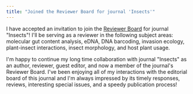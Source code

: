 ```yaml
---
title: "Joined the Reviewer Board for journal 'Insects'"
---
```


I have accepted an invitation to join the [Reviewer Board](https://www.mdpi.com/journal/insects/submission_reviewers) for journal "Insects"! I'll be serving as a reviewer in the following subject areas: molecular gut content analysis, eDNA, DNA barcoding, invasion ecology, plant-insect interactions, insect morphology, and host plant usage. <!--more--> 

I'm happy to continue my long time collaboration with journal "Insects" as an author, reviewer, guest editor, and now a member of the journal's Reviewer Board. I've been enjoying all of my interactions with the editorial board of this journal and I'm always impressed by its timely responses, reviews, interesting special issues, and a speedy publication process!

<div class="row">
  <div class="col-sm">
    <figure class="text-center">
    <img class="ic4f-mtrig ic4f-zoomin figure-img img-fluid ic4f-max-height-md"
    src="{{ '/assets/content/misc/Insects.jpg' | relative_url }}" alt="">
    </figure>
  </div>
</div>
